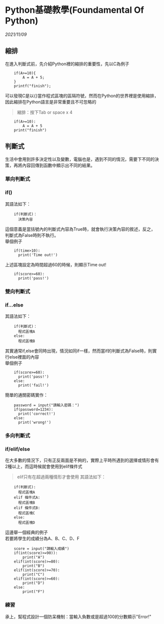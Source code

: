 # Python基礎教學(Foundamental Of Python)

_2021/11/09_
## 縮排
在進入判斷式前，先介紹Python裡的縮排的重要性，先以C為例子
```C=
    if(A>=10){
        A = A + 5;
    }
    printf("finish");
```
可以發現C是以{}當作程式區塊的區隔符號，然而在Python的世界裡是使用縮排，因此縮排在Python語言是非常重要且不可忽略的
 > 縮排：按下Tab or space x 4
```Python=
    if(A>=10):
        A = A + 5
    print("finish")
```
## 判斷式
生活中會用到許多決定性以及變數，電腦也是，遇到不同的情況，需要下不同的決策，再將內容回傳到函數中顯示出不同的結果。
### 單向判斷式
### if()
其語法如下：
```python=
    if(判斷式)：
      決策內容
```
這個意義是當括號內的判斷式內容為True時，就會執行決策內容的敘述，反之，判斷式為False時則不執行。  
舉個例子
```python=
    if(time>10):
      print('Time out!')
```
上述區塊設定為時間超過60的時候，則顯示Time out!
```python=
    if(score>=60):
      print('pass!')
```
### 雙向判斷式
### if...else
其語法如下：
```python=
    if(判斷式)：
      程式區塊A
    else:
      程式區塊B
```
其實通常if,else會同時出現，情況如同if一樣，然而當if的判斷式為False時，則實行else裡面的內容  
舉個例子
```python=
    if(score>=60):
      print('pass!')
    else:
      print('fail!')
```
簡單的通關密碼實作：
```python=
    password = input("請輸入密碼：")
    if(password=1234):
      print('correct!')
    else:
      print('wrong!')
```
### 多向判斷式
### if/elif/else
在大多數的情況下，只有正反兩面是不夠的，實際上平時所遇到的選擇或情形會有2種以上，而這時候就會使用到elif條件式
 > elif只有在超過兩種情形才會使用
其語法如下：
```python=
    if(判斷式):
      程式區塊A
    elif 條件式A:
      程式區塊B
    elif 條件式B:
      程式區塊C
    else:
      程式區塊D
```
這邊舉一個經典的例子  
若要將學生的成績分為A、B、C、D、F
```python=
    score = input("請輸入成績")
    if(int(score)>=90)):
        print("A")
    elif(int(score)>=80):
        print("B")
    elif(int(score)>=70):
        print("C")
    elif(int(score)>=60):
        print("D")    
    else:
        print("F")
```
### 練習
承上，幫程式設計一個防呆機制：當輸入負數或是超過100的分數顯示"Error!"
